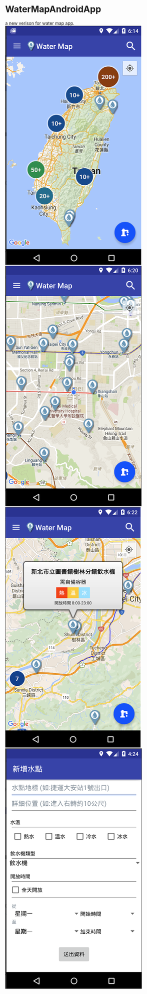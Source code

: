 # WaterMapAndroidApp
a new verison for water map app.
</br>
![Alt text](https://github.com/green760223/WaterMapAndroidApp/blob/master/imgs/2023-10-08%207.15.32.png)
![Alt text](https://github.com/green760223/WaterMapAndroidApp/blob/master/imgs/2023-10-08%207.15.41.png)
![Alt text](https://github.com/green760223/WaterMapAndroidApp/blob/master/imgs/2023-10-08%207.15.49.png)
![Alt text](https://github.com/green760223/WaterMapAndroidApp/blob/master/imgs/2023-10-08%207.15.58.png)
